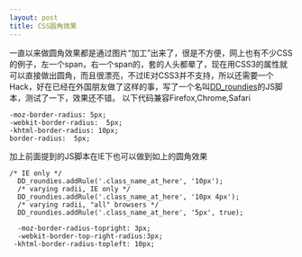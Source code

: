 ```yaml
---
layout: post
title: CSS圆角效果
---
```


一直以来做圆角效果都是通过图片“加工”出来了，很是不方便，网上也有不少CSS的例子，左一个span，右一个span的，套的人头都晕了，现在用CSS3的属性就可以直接做出圆角，而且很漂亮，不过IE对CSS3并不支持，所以还需要一个Hack，好在已经在外国朋友做了这样的事，写了一个名叫<a href="http://www.dillerdesign.com/experiment/DD_roundies/">DD_roundies</a>的JS脚本，测试了一下，效果还不错。
以下代码兼容Firefox,Chrome,Safari
<pre><code>-moz-border-radius: 5px;
-webkit-border-radius:  5px;
-khtml-border-radius: 10px;
border-radius:  5px;</code></pre>
加上前面提到的JS脚本在IE下也可以做到如上的圆角效果
<pre><code>/* IE only */
  DD_roundies.addRule('.class_name_at_here', '10px');
  /* varying radii, IE only */
  DD_roundies.addRule('.class_name_at_here', '10px 4px');
  /* varying radii, "all" browsers */
  DD_roundies.addRule('.class_name_at_here', '5px', true);
</code></pre>

<pre><code>  -moz-border-radius-topright: 3px;
  -webkit-border-top-right-radius:3px;
 -khtml-border-radius-topleft: 10px;</code></pre>
